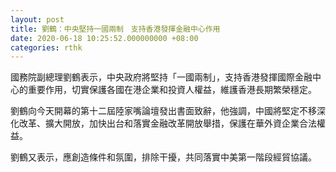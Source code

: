 ```yaml
---
layout: post
title: 劉鶴：中央堅持一國兩制　支持香港發揮金融中心作用
date: 2020-06-18 10:25:52.000000000 +08:00
categories: rthk
---
```


國務院副總理劉鶴表示，中央政府將堅持「一國兩制」，支持香港發揮國際金融中心的重要作用，切實保護各國在港企業和投資人權益，維護香港長期繁榮穩定。

劉鶴向今天開幕的第十二屆陸家嘴論壇發出書面致辭，他強調，中國將堅定不移深化改革、擴大開放，加快出台和落實金融改革開放舉措，保護在華外資企業合法權益。

劉鶴又表示，應創造條件和氛圍，排除干擾，共同落實中美第一階段經貿協議。
